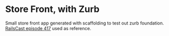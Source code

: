 Store Front, with Zurb
=========================

Small store front app generated with scaffolding to test out zurb foundation. [RailsCast episode 417](http://railscasts.com/episodes/417-foundation) used as reference.
